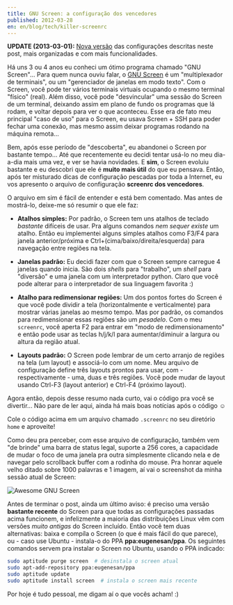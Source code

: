 ```yaml
---
title: GNU Screen: a configuração dos vencedores
published: 2012-03-28
en: en/blog/tech/killer-screenrc
---
```


**UPDATE (2013-03-01):** [Nova versão][1] das configurações descritas neste post, mais organizadas e com mais funcionalidades.

Há uns 3 ou 4 anos eu conheci um ótimo programa chamado "GNU Screen"...
Para quem nunca ouviu falar, o [GNU Screen][2] é um "multiplexador de terminais", ou um "gerenciador de janelas em modo texto".
Com o Screen, você pode ter vários terminais virtuais ocupando o mesmo terminal "físico" (real).
Além disso, você pode "desvincular" uma sessão do Screen de um terminal, deixando assim em plano de fundo os programas que lá rodam,
e voltar depois para ver o que aconteceu.
Esse era de fato meu principal "caso de uso" para o Screen,
eu usava Screen + SSH para poder fechar uma conexão, mas mesmo assim deixar programas rodando na máquina remota...

Bem, após esse período de "descoberta", eu abandonei o Screen por bastante tempo...
Até que recentemente eu decidi tentar usá-lo no meu dia-a-dia mais uma vez, e ver se havia novidades.
E **sim**, o Screen evoluiu bastante e eu descobri que ele é **muito mais útil** do que eu pensava.
Então, após ter misturado dicas de configuração pescadas por toda a Internet,
eu vos apresento o arquivo de configuração **screenrc dos vencedores**.

<!--more-->

O arquivo em sim é fácil de entender e está bem comentado.
Mas antes de mostrá-lo, deixe-me só resumir o que ele faz:

 * **Atalhos simples:** Por padrão, o Screen tem uns atalhos de teclado _bastante_ difíceis de usar.
   Pra alguns comandos _nem sequer existe_ um atalho.
   Então eu implementei alguns simples atalhos como F3/F4 para janela anterior/próxima e
   Ctrl+(cima/baixo/direita/esquerda) para navegação entre regiões na tela.

 * **Janelas padrão:** Eu decidi fazer com que o Screen sempre carregue 4 janelas quando inicia.
   São dois _shells_ para "trabalho", um _shell_ para "diversão" e uma janela com um interpretador python.
   Claro que você pode alterar para o interpretador de sua linguagem favorita :)

 * **Atalho para redimensionar regiões:** Um dos pontos fortes do Screen é que você pode dividir a tela
   (horizontalmente e verticalmente) para mostrar várias janelas ao mesmo tempo.
   Mas por padrão, os comandos para redimensionar essas regiões são um _pesadelo_.
   Com o meu `screenrc`, você aperta F2 para entrar em "modo de redimensionamento"
   e então pode usar as teclas h/j/k/l para aumentar/diminuir a largura ou altura da região atual.

 * **Layouts padrão:** O Screen pode lembrar de um certo arranjo de regiões na tela (um layout) e associá-lo com um nome.
   Meu arquivo de configuração define três layouts prontos para usar, com - respectivamente - uma, duas e três regiões.
   Você pode mudar de layout usando Ctrl-F3 (layout anterior) e Ctrl-F4 (próximo layout).

Agora então, depois desse resumo nada curto, vai o código pra você se divertir...
Não pare de ler aqui, ainda há mais boas notícias após o código ☺

<script type="text/javascript" src="https://gist.github.com/2718397.js?file=.screenrc"></script>

Cole o código acima em um arquivo chamado `.screenrc` no seu diretório `home` e aproveite!

Como deu pra perceber, com esse arquivo de configuração, também vem "de brinde" uma barra de status legal, suporte a 256 cores,
a capacidade de mudar o foco de uma janela pra outra simplesmente clicando nela e de navegar pelo scrollback buffer com a rodinha do mouse.
Pra honrar aquele velho ditado sobre 1000 palavras e 1 imagem, aí vai o screenshot da minha sessão atual de Screen:

![Awesome GNU Screen](/files/imgs/2012-03_gnu_screen_ss.png)

Antes de terminar o post, ainda um último aviso:
é preciso uma versão **bastante recente** do Screen para que todas as configurações passadas acima funcionem,
e infelizmente a maioria das distribuições Linux vêm com versões _muito antigas_ do Screen incluído.
Então você tem duas alternativas:
baixa e compíla o Screen (o que é mais fácil do que parece), ou - caso use Ubuntu - instala-o do PPA **ppa:eugenesan/ppa**.
Os seguintes comandos servem pra instalar o Screen no Ubuntu, usando o PPA indicado:

```bash
sudo aptitude purge screen  # desinstala o screen atual
sudo apt-add-repository ppa:eugenesan/ppa
sudo aptitude update
sudo aptitude install screen  # instala o screen mais recente
```

Por hoje é tudo pessoal, me digam aí o que vocês acham! :)

[1]: </pt/blog/tech/screenrc-ftw 'Novo screenrc, ainda mais perfeito'>
[2]: <http://www.gnu.org/software/screen/>
